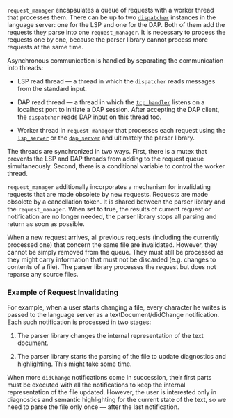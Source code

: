 
`request_manager` encapsulates a queue of requests with a worker thread that processes them. There can be up to two [`dispatcher`](https://github.com/eclipse/che-che4z-lsp-for-hlasm/wiki/IO-handling) instances in the language server: one for the LSP and one for the DAP. Both of them add the requests they parse into one `request_manager`. It is necessary to process the requests one by one, because the parser library cannot process more requests at the same time.

Asynchronous communication is handled by separating the communication into threads:

-   LSP read thread — a thread in which the `dispatcher` reads messages from the standard input.

-   DAP read thread — a thread in which the [`tcp_handler`](https://github.com/eclipse/che-che4z-lsp-for-hlasm/wiki/IO-handling) listens on a localhost port to initiate a DAP session. After accepting the DAP client, the `dispatcher` reads DAP input on this thread too.

-   Worker thread in `request_manager` that processes each request using the [`lsp_server`](https://github.com/eclipse/che-che4z-lsp-for-hlasm/wiki/LSP-and-DAP-server) or the [`dap_server`](https://github.com/eclipse/che-che4z-lsp-for-hlasm/wiki/LSP-and-DAP-server) and ultimately the parser library.

The threads are synchronized in two ways. First, there is a mutex that prevents the LSP and DAP threads from adding to the request queue simultaneously. Second, there is a conditional variable to control the worker thread.

`request_manager` additionally incorporates a mechanism for invalidating requests that are made obsolete by new requests. Requests are made obsolete by a cancellation token. It is shared between the parser library and the `request_manager`. When set to true, the results of current request or notification are no longer needed, the parser library stops all parsing and return as soon as possible.

When a new request arrives, all previous requests (including the currently processed one) that concern the same file are invalidated. However, they cannot be simply removed from the queue. They must still be processed as they might carry information that must not be discarded (e.g. changes to contents of a file). The parser library processes the request but does not reparse any source files.

### Example of Request Invalidating

For example, when a user starts changing a file, every character he writes is passed to the language server as a textDocument/didChange notification. Each such notification is processed in two stages:

1.  The parser library changes the internal representation of the text document.

2.  The parser library starts the parsing of the file to update diagnostics and highlighting. This might take some time.

When more `didChange` notifications come in succession, their first parts must be executed with all the notifications to keep the internal representation of the file updated. However, the user is interested only in diagnostics and semantic highlighting for the current state of the text, so we need to parse the file only once — after the last notification.
